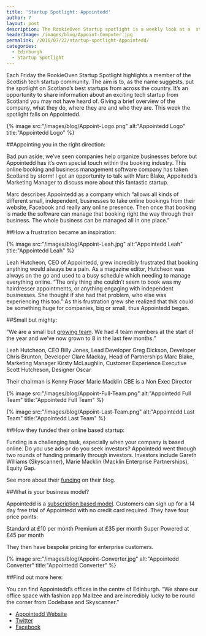 ```yaml
---
title: 'Startup Spotlight: Appointedd'
author: 7
layout: post
description: The RookieOven Startup spotlight is a weekly look at a  startup from the Scottish tech community. This week the spotlight falls on Appointedd.
headerImage: /images/blog/Appoint-Computer.jpg
permalink: /2016/07/22/startup-spotlight-Appointedd/
categories:
  - Edinburgh
  - Startup Spotlight
---
```

Each Friday the RookieOven Startup Spotlight highlights a member of the Scottish tech startup community. The aim is to, as the name suggests, put the spotlight on Scotland’s best startups from across the country. It’s an opportunity to share information about an exciting tech startup from Scotland you may not have heard of. Giving a brief overview of the company, what they do, where they are and who they are. This week the spotlight falls on Appointedd.

{% image src:"/images/blog/Appoint-Logo.png" alt:"Appointedd Logo" title:"Appointedd Logo" %}

##Appointing you in the right direction:

Bad pun aside, we’ve seen companies help organize businesses before but Appointedd has it’s own special touch within the booking industry. This online booking and business management software company has taken Scotland by storm! I got an opportunity to talk with Marc Blake, Appoitedd’s Marketing Manager to discuss more about this fantastic startup.

Marc describes Appointedd as a company which “allows all kinds of different small, independent, businesses to take online bookings from their website, Facebook and really any online presence. Then once that booking is made the software can manage that booking right the way through their business. The whole business can be managed all in one place.”

##How a frustration became an inspiration:

{% image src:"/images/blog/Appoint-Leah.jpg" alt:"Appointedd Leah" title:"Appointedd Leah" %}

Leah Hutcheon, CEO of Appointedd, grew incredibly frustrated that booking anything would always be a pain. As a magazine editor, Hutcheon was always on the go and used to a busy schedule which needing to manage everything online. “The only thing she couldn’t seem to book was my hairdresser appointments, or anything engaging with independent businesses. She thought if she had that problem, who else was experiencing this too.” As this frustration grew she realized that this could be something huge for companies, big or small, thus Appointedd began.


##Small but mighty:

“We are a small but [growing team](https://www.appointedd.com/about-appointedd). We had 4 team members at the start of the year and we’ve now grown to 8 in the last few months.”

Leah Hutcheon, CEO
Billy Jones, Lead Developer
Greg Dickson, Developer
Chris Brunton, Developer
Clare Mackay, Head of Partnerships
Marc Blake, Marketing Manager
Kirsty McLaughlin, Customer Experience Executive
Scott Hutcheson, Designer
Oscar

Their chairman is Kenny Fraser
Marie Macklin CBE is a Non Exec Director

{% image src:"/images/blog/Appoint-Full-Team.png" alt:"Appointedd Full Team" title:"Appointedd Full Team" %}

{% image src:"/images/blog/Appoint-Last-Team.png" alt:"Appointedd Last Team" title:"Appointedd Last Team" %}

##How they funded their online based startup:

Funding is a challenging task, especially when your company is based online. Do you use ads or do you seek investors? Appointedd went through two rounds of funding primarily through investors. Investors include Gareth Williams (Skyscanner), Marie Macklin (Macklin Enterprise Partnerships), Equity Gap.

See more about their [funding](http://blog.appointedd.com/appointedd-raises-funding-to-scale-globally) on their blog.

##What is your business model?

Appointedd is a [subscription based model](https://www.appointedd.com/pricing). Customers can sign up for a 14 day free trial of Appointedd with no credit card required. They have four price points:

Standard at £10 per month
Premium at £35 per month
Super Powered at £45 per month

They then have bespoke pricing for enterprise customers.

{% image src:"/images/blog/Appoint-Converter.jpg" alt:"Appointedd Converter" title:"Appointedd Converter" %}

##Find out more here:

You can find Appointedd’s offices in the centre of Edinburgh. “We share our office space with fashion app Mallzee and are incredibly lucky to be round the corner from Codebase and Skyscanner.”

* [Appointedd Website](https://www.appointedd.com/)
* [Twitter](https://twitter.com/appointedd)
* [Facebook](https://www.facebook.com/appointedd/)
